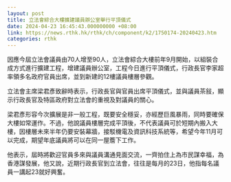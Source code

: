 ```yaml
---
layout: post
title: 立法會綜合大樓擴建議員辧公室舉行平頂儀式
date: 2024-04-23 16:45:43.000000000 +08:00
link: https://news.rthk.hk/rthk/ch/component/k2/1750174-20240423.htm
categories: rthk
---
```


因應今屆立法會議員由70人增至90人，立法會綜合大樓前年9月開始，以組裝合成方式進行擴建工程，增建議員辦公室，工程今日進行平頂儀式，行政長官李家超率領多名政府官員出席，並到新建的12樓議員樓層參觀。

立法會主席梁君彥致辭時表示，行政長官與官員出席平頂儀式，並與議員茶敍，顯示行政長官及特區政府對立法會的重視及對議員的關心。

梁君彥形容今次擴展是非一般工程，既要安全穩妥，亦經歷巨風暴雨，同時要確保大樓如常運作。不過，他說議員樓層完成平頂後，不代表議員可於短期內搬入大樓，因樓層未來半年仍要安裝幕牆，接駁機電及資訊科技系統等，希望今年11月可以完成，期望年底議員將可以在同一屋簷下工作。

他表示，屆時將歡迎官員多來與議員溝通見面交流，一齊拍住上為市民謀幸福，為香港謀發展，他又說，近期行政長官到立法會，往往是每月的23日，他指每名議員一講起23就好興奮。
